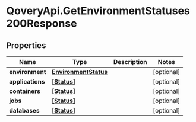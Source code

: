 # QoveryApi.GetEnvironmentStatuses200Response

## Properties

Name | Type | Description | Notes
------------ | ------------- | ------------- | -------------
**environment** | [**EnvironmentStatus**](EnvironmentStatus.md) |  | [optional] 
**applications** | [**[Status]**](Status.md) |  | [optional] 
**containers** | [**[Status]**](Status.md) |  | [optional] 
**jobs** | [**[Status]**](Status.md) |  | [optional] 
**databases** | [**[Status]**](Status.md) |  | [optional] 


